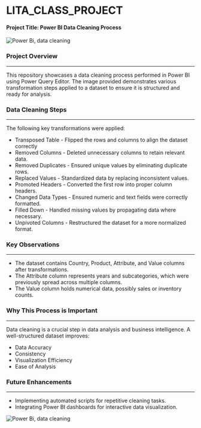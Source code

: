 # LITA_CLASS_PROJECT

#### Project Title: Power BI Data Cleaning Process


![Power Bi, data cleaning](https://github.com/user-attachments/assets/dfb56aa4-ed3f-478c-9a51-f82f136a75ee)


### Project Overview
---
This repository showcases a data cleaning process performed in Power BI using Power Query Editor. The image provided demonstrates various transformation steps applied to a dataset to ensure it is structured and ready for analysis.

### Data Cleaning Steps
---
The following key transformations were applied:
- Transposed Table - Flipped the rows and columns to align the dataset correctly
- Removed Columns - Deleted unnecessary columns to retain relevant data.
- Removed Duplicates - Ensured unique values by eliminating duplicate rows.
- Replaced Values - Standardized data by replacing inconsistent values.
- Promoted Headers - Converted the first row into proper column headers.
- Changed Data Types - Ensured numeric and text fields were correctly formatted.
- Filled Down - Handled missing values by propagating data where necessary.
- Unpivoted Columns - Restructured the dataset for a more normalized format.

### Key Observations
---
- The dataset contains Country, Product, Attribute, and Value columns after transformations.
- The Attribute column represents years and subcategories, which were previously spread across multiple columns.
- The Value column holds numerical data, possibly sales or inventory counts.

### Why This Process is Important
---
Data cleaning is a crucial step in data analysis and business intelligence. A well-structured dataset improves:

- Data Accuracy
- Consistency
- Visualization Efficiency
- Ease of Analysis

### Future Enhancements
---
- Implementing automated scripts for repetitive cleaning tasks.
- Integrating Power BI dashboards for interactive data visualization.

![Power Bi, data cleaning](https://github.com/user-attachments/assets/90175a6f-3f2e-41c8-8c26-fb3c89611fb6)
